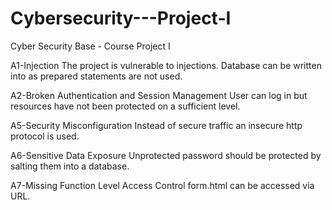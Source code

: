 # Cybersecurity---Project-I
Cyber Security Base - Course Project I

A1-Injection
The project is vulnerable to injections. Database can be written into as prepared statements are not used.

A2-Broken Authentication and Session Management
User can log in but resources have not been protected on a sufficient level.

A5-Security Misconfiguration
Instead of secure traffic an insecure http protocol is used. 

A6-Sensitive Data Exposure
Unprotected password should be protected by salting them into a database.

A7-Missing Function Level Access Control
form.html can be accessed via URL.
